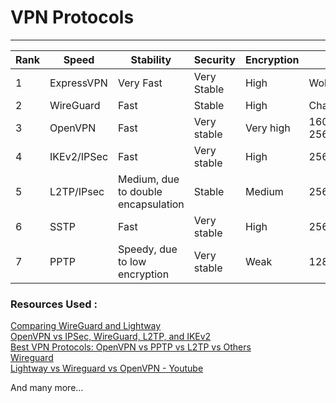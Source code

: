 # VPN Protocols

***

| Rank | Speed       | Stability                           | Security    | Encryption |                  |
| ---- | ----------- | ----------------------------------- | ----------- | ---------- | ---------------- |
| 1    | ExpressVPN  | Very Fast                           | Very Stable | High       | WolfSSL          |
| 2    | WireGuard   | Fast                                | Stable      | High       | ChaCha20         |
| 3    | OpenVPN     | Fast                                | Very stable | Very high  | 160-bit, 256-bit |
| 4    | IKEv2/IPSec | Fast                                | Very stable | High       | 256-bit          |
| 5    | L2TP/IPsec  | Medium, due to double encapsulation | Stable      | Medium     | 256-bit          |
| 6    | SSTP        | Fast                                | Very stable | High       | 256-bit          |
| 7    | PPTP        | Speedy, due to low encryption       | Very stable | Weak       | 128-bit          |

### Resources Used :

[Comparing WireGuard and Lightway](https://www.expressvpn.com/blog/comparing-wireguard-and-lightway-3-reasons-we-created-lightway/)\
[OpenVPN vs IPSec, WireGuard, L2TP, and IKEv2](https://restoreprivacy.com/vpn/openvpn-ipsec-wireguard-l2tp-ikev2-protocols/)\
[Best VPN Protocols: OpenVPN vs PPTP vs L2TP vs Others](https://thebestvpn.com/pptp-l2tp-openvpn-sstp-ikev2-protocols/)\
[Wireguard](https://www.wireguard.com/#about-the-project)\
[Lightway vs Wireguard vs OpenVPN - Youtube](https://www.youtube.com/watch?v=28e1sDvrkrk)

And many more...
